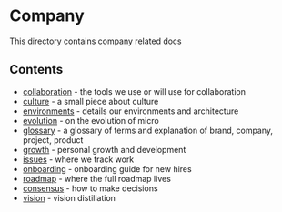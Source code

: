 # Company

This directory contains company related docs

## Contents

- [collaboration](collaboration.md) - the tools we use or will use for collaboration
- [culture](culture.md) - a small piece about culture
- [environments](environments.md) - details our environments and architecture
- [evolution](evolution.md) - on the evolution of micro
- [glossary](../glossary.md) - a glossary of terms and explanation of brand, company, project, product
- [growth](growth.md) - personal growth and development
- [issues](https://github.com/m3o/development/issues) - where we track work
- [onboarding](onboarding.md) - onboarding guide for new hires
- [roadmap](../roadmap) - where the full roadmap lives
- [consensus](consensus.md) - how to make decisions
- [vision](vision.md) - vision distillation
